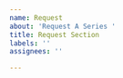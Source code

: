 ```yaml
---
name: Request
about: 'Request A Series '
title: Request Section
labels: ''
assignees: ''

---
```



